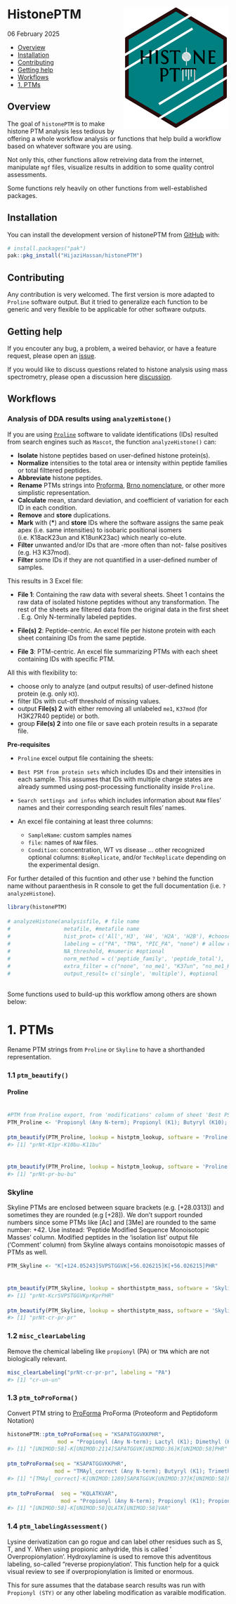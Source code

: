 HistonePTM
<img src="man/figures/logo.png" align="right" width="240" height="277"/>
================
06 February 2025

- [Overview](#overview)
- [Installation](#installation)
- [Contributing](#contributing)
- [Getting help](#getting-help)
- [Workflows](#workflows)
- [1. PTMs](#1-ptms)

<!-- README.md is generated from README.Rmd. Please edit that file -->
<!-- badges: start -->
<!-- badges: end -->

## Overview

The goal of `histonePTM` is to make histone PTM analysis less tedious by
offering a whole workflow analysis or functions that help build a
workflow based on whatever software you are using.

Not only this, other functions allow retreiving data from the internet,
manipulate `mgf` files, visualize results in addition to some quality
control assessments.

Some functions rely heavily on other functions from well-established
packages.

## Installation

You can install the development version of histonePTM from
[GitHub](https://github.com/) with:

``` r
# install.packages("pak")
pak::pkg_install("HijaziHassan/histonePTM")
```

## Contributing

Any contribution is very welcomed. The first version is more adapted to
`Proline` software output. But it tried to generalize each function to
be generic and very flexible to be applicable for other software
outputs.

## Getting help

If you encouter any bug, a problem, a weired behavior, or have a feature
request, please open an
[issue](https://github.com/HijaziHassan/histonePTM/issues).

If you would like to discuss questions related to histone analysis using
mass spectrometry, please open a discussion here
[discussion](https://github.com/HijaziHassan/histonePTM/discussions).

## Workflows

### Analysis of DDA results using `analyzeHistone()`

If you are using [`Proline`](https://www.profiproteomics.fr/proline/)
software to validate identifications (IDs) resulted from search engines
such as `Mascot`, the function `analyzeHistone()` can:

- **Isolate** histone peptides based on user-defined histone protein(s).
- **Normalize** intensities to the total area or intensity within
  peptide families or total filttered peptides.
- **Abbreviate** histone peptides.
- **Rename** PTMs strings into
  [Proforma](https://pubs.acs.org/doi/10.1021/acs.jproteome.1c00771),
  [Brno nomenclature](https://www.nature.com/articles/nsmb0205-110), or
  other more simplistic representation.
- **Calculate** mean, standard deviation, and coefficient of variation
  for each ID in each condition.
- **Remove** and **store** duplications.
- **Mark** with (**\***) and **store** IDs where the software assigns
  the same peak apex (i.e. same intensities) to isobaric positional
  isomers (i.e. K18acK23un and K18unK23ac) which nearly co-elute.
- **Filter** unwanted and/or IDs that are -more often than not- false
  positives (e.g. H3 K37mod).
- **Filter** some IDs if they are not quantified in a user-defined
  number of samples.

This results in 3 Excel file:

- **File 1**: Containing the raw data with several sheets. Sheet 1
  contains the raw data of isolated histone peptides without any
  transformation. The rest of the sheets are filtered data from the
  original data in the first sheet . E.g. Only N-terminally labeled
  peptides.

- **File(s) 2**: Peptide-centric. An excel file per histone protein with
  each sheet containing IDs from the same peptide.

- **File 3**: PTM-centric. An excel file summarizing PTMs with each
  sheet containing IDs with specific PTM.

All this with flexibility to:

- choose only to analyze (and output results) of user-defined histone
  protein (e.g. only `H3`).
- filter IDs with cut-off threshold of missing values.
- output **File(s) 2** with either removing all unlabeled `me1`,
  `K37mod` (for H3K27R40 peptide) or both.
- group **File(s) 2** into one file or save each protein results in a
  separate file.

**Pre-requisites**

- `Proline` excel output file containing the sheets:

- `Best PSM from protein sets` which includes IDs and their intensities
  in each sample. This assumes that IDs with multiple charge states are
  already summed using post-processing functionality inside `Proline`.

- `Search settings and infos` which includes information about `RAW`
  files’ names and their corresponding search result files’ names.

- An excel file containing at least three columns:

  - `SampleName`: custom samples names
  - `file`: names of `RAW` files.
  - `Condition`: concentration, WT vs disease … other recognized
    optional columns: `BioReplicate`, and/or `TechReplicate` depending
    on the experimental design.

For further detailed of this fucntion and other use `?` behind the
function name without paraenthesis in R console to get the full
documentation (i.e. `?analyzeHistone`).

``` r
library(histonePTM)

# analyzeHistone(analysisfile, # file name
#                 metafile, #metafile name
#                 hist_prot= c('All','H3', 'H4', 'H2A', 'H2B'), #choose one these options
#                 labeling = c("PA", "TMA", "PIC_PA", "none") # allow reversing labeling when renaming PTMs
#                 NA_threshold, #numeric #optional
#                 norm_method = c('peptide_family', 'peptide_total'),
#                 extra_filter = c("none", 'no_me1', "K37un", "no_me1_K37un"), #optional
#                 output_result= c('single', 'multiple'), #optional
               
```

Some functions used to build-up this workflow among others are shown
below:

# 1. PTMs

Rename PTM strings from `Proline` or `Skyline` to have a shorthanded
representation.

### 1.1 `ptm_beautify()`

#### Proline

``` r

#PTM from Proline export, from 'modifications' column of sheet 'Best PSM from protein sets'.
PTM_Proline <- 'Propionyl (Any N-term); Propionyl (K1); Butyryl (K10); Butyryl (K11)'

ptm_beautify(PTM_Proline, lookup = histptm_lookup, software = 'Proline', residue = 'keep')
#> [1] "prNt-K1pr-K10bu-K11bu"

 
ptm_beautify(PTM_Proline, lookup = histptm_lookup, software = 'Proline', residue = 'remove')
#> [1] "prNt-pr-bu-bu"
```

### Skyline

Skyline PTMs are enclosed between square brackets (e.g. \[+28.0313\])
and sometimes they are rounded (e.g \[+28\]). We don’t support rounded
numbers since some PTMs like \[Ac\] and \[3Me\] are rounded to the same
number: +42. Use instead: ‘Peptide Modified Sequence Monoisotopic
Masses’ column. Modified peptides in the ‘isolation list’ output file
(‘Comment’ column) from Skyline always contains monoisotopic masses of
PTMs as well.

``` r
PTM_Skyline <- "K[+124.05243]SVPSTGGVK[+56.026215]K[+56.026215]PHR"
 

ptm_beautify(PTM_Skyline, lookup = shorthistptm_mass, software = 'Skyline', residue = 'keep')
#> [1] "prNt-KcrSVPSTGGVKprKprPHR"

ptm_beautify(PTM_Skyline, lookup = shorthistptm_mass, software = 'Skyline', residue = 'remove')
#> [1] "prNt-cr-pr-pr"
```

### 1.2 `misc_clearLabeling`

Remove the chemical labeling like `propionyl` (PA) or `TMA` which are
not biologically relevant.

``` r
misc_clearLabeling("prNt-cr-pr-pr", labeling = "PA")
#> [1] "cr-un-un"
```

### 1.3 `ptm_toProForma()`

Convert PTM string to
<a href="https://www.psidev.info/proforma">ProForma</a> ProForma
(Proteoform and Peptidoform Notation)

``` r
histonePTM::ptm_toProForma(seq = "KSAPATGGVKKPHR",
                mod = "Propionyl (Any N-term); Lactyl (K1); Dimethyl (K10); Propionyl (K11)")
#> [1] "[UNIMOD:58]-K[UNIMOD:2114]SAPATGGVK[UNIMOD:36]K[UNIMOD:58]PHR"

ptm_toProForma(seq = "KSAPATGGVKKPHR",
               mod = "TMAyl_correct (Any N-term); Butyryl (K1); Trimethyl (K10); Propionyl (K11)")
#> [1] "[TMAyl_correct]-K[UNIMOD:1289]SAPATGGVK[UNIMOD:37]K[UNIMOD:58]PHR"

ptm_toProForma(  seq = "KQLATKVAR",
                 mod = "Propionyl (Any N-term); Propionyl (K1); Propionyl (K6)")
#> [1] "[UNIMOD:58]-K[UNIMOD:58]QLATK[UNIMOD:58]VAR"
```

### 1.4 `ptm_labelingAssessment()`

Lysine derivatization can go rogue and can label other residues such as
S, T, and Y. When using propionic anhydride, this is called ’
Overpropionylation’. Hydroxylamine is used to remove this adventitous
labeling, so-called “reverse propionylation’. This function help for a
quick visual review to see if overpropionylation is limited or enormous.

This for sure assumes that the database search results was run with
`Propionyl (STY)` or any other labeling modification as varaible
modification.
